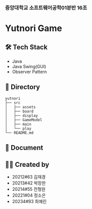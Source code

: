 ### 중앙대학교 소프트웨어공학01분반 16조

# Yutnori Game

## 🛠 Tech Stack
- Java
- Java Swing(GUI)
- Observer Pattern

## 📁 Directory
```
yutnori
├── src
│   ├── assets
│   ├── board
│   ├── display
│   ├── GameModel
│   ├── main
│   └── play
└── README.md
```
## 📝 Document

## 🙋‍♂️ Created by
- 20212#63 김재경
- 20213#42 박장한
- 20214#55 전형원
- 20221#04 정소은
- 20234#93 최예린
